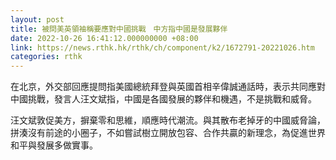 ```yaml
---
layout: post
title: 被問美英領袖稱要應對中國挑戰　中方指中國是發展夥伴
date: 2022-10-26 16:41:12.000000000 +08:00
link: https://news.rthk.hk/rthk/ch/component/k2/1672791-20221026.htm
categories: rthk
---
```


在北京，外交部回應提問指美國總統拜登與英國首相辛偉誠通話時，表示共同應對中國挑戰，發言人汪文斌指，中國是各國發展的夥伴和機遇，不是挑戰和威脅。

汪文斌敦促美方，摒棄零和思維，順應時代潮流。與其散布老掉牙的中國威脅論，拼湊沒有前途的小圈子，不如嘗試樹立開放包容、合作共贏的新理念，為促進世界和平與發展多做實事。
